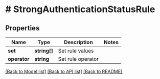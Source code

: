 # # StrongAuthenticationStatusRule

## Properties

Name | Type | Description | Notes
------------ | ------------- | ------------- | -------------
**set** | **string[]** | Set rule values |
**operator** | **string** | Set rule operator |

[[Back to Model list]](../../README.md#models) [[Back to API list]](../../README.md#endpoints) [[Back to README]](../../README.md)
